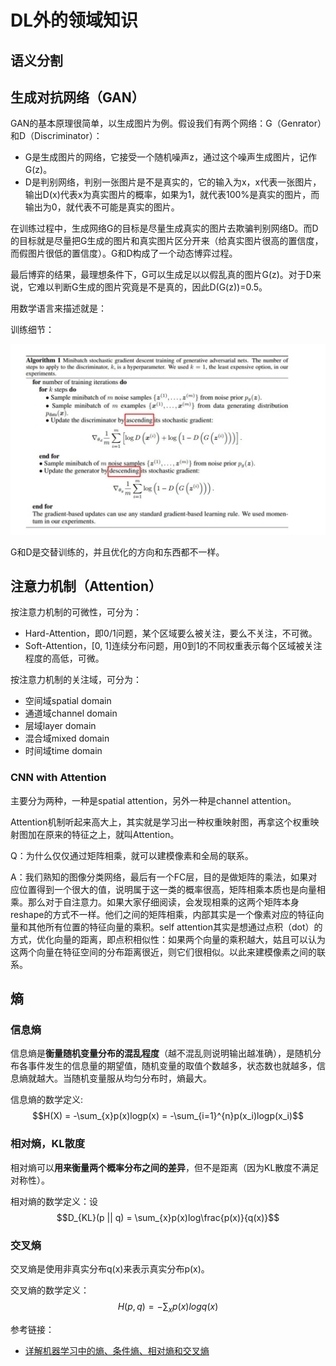 # DL外的领域知识

## 语义分割


## 生成对抗网络（GAN）

GAN的基本原理很简单，以生成图片为例。假设我们有两个网络：G（Genrator）和D（Discriminator）：
- G是生成图片的网络，它接受一个随机噪声z，通过这个噪声生成图片，记作G(z)。
- D是判别网络，判别一张图片是不是真实的，它的输入为x，x代表一张图片，输出D(x)代表x为真实图片的概率，如果为1，就代表100%是真实的图片，而输出为0，就代表不可能是真实的图片。

在训练过程中，生成网络G的目标是尽量生成真实的图片去欺骗判别网络D。而D的目标就是尽量把G生成的图片和真实图片区分开来（给真实图片很高的置信度，而假图片很低的置信度）。G和D构成了一个动态博弈过程。

最后博弈的结果，最理想条件下，G可以生成足以以假乱真的图片G(z)。对于D来说，它难以判断G生成的图片究竟是不是真的，因此D(G(z))=0.5。

用数学语言来描述就是：


训练细节：

![GAN](img/DL外领域知识_2021-11-04-10-04-09.png)

G和D是交替训练的，并且优化的方向和东西都不一样。


## 注意力机制（Attention）

按注意力机制的可微性，可分为：
- Hard-Attention，即0/1问题，某个区域要么被关注，要么不关注，不可微。
- Soft-Attention，[0, 1]连续分布问题，用0到1的不同权重表示每个区域被关注程度的高低，可微。


按注意力机制的关注域，可分为：
- 空间域spatial domain
- 通道域channel domain
- 层域layer domain
- 混合域mixed domain
- 时间域time domain

### CNN with Attention

主要分为两种，一种是spatial attention，另外一种是channel attention。


Attention机制听起来高大上，其实就是学习出一种权重映射图，再拿这个权重映射图加在原来的特征之上，就叫Attention。

Q：为什么仅仅通过矩阵相乘，就可以建模像素和全局的联系。

A：我们熟知的图像分类网络，最后有一个FC层，目的是做矩阵的乘法，如果对应位置得到一个很大的值，说明属于这一类的概率很高，矩阵相乘本质也是向量相乘。那么对于自注意力。如果大家仔细阅读，会发现相乘的这两个矩阵本身reshape的方式不一样。他们之间的矩阵相乘，内部其实是一个像素对应的特征向量和其他所有位置的特征向量的乘积。self attention其实是想通过点积（dot）的方式，优化向量的距离，即点积相似性：如果两个向量的乘积越大，姑且可以认为这两个向量在特征空间的分布距离很近，则它们很相似。以此来建模像素之间的联系。









## 熵

### 信息熵

信息熵是**衡量随机变量分布的混乱程度**（越不混乱则说明输出越准确），是随机分布各事件发生的信息量的期望值，随机变量的取值个数越多，状态数也就越多，信息熵就越大。当随机变量服从均匀分布时，熵最大。

信息熵的数学定义:
$$H(X) = -\sum_{x}p(x)logp(x) = -\sum_{i=1}^{n}p(x_i)logp(x_i)$$

### 相对熵，KL散度

相对熵可以**用来衡量两个概率分布之间的差异**，但不是距离（因为KL散度不满足对称性）。

相对熵的数学定义：设
$$D_{KL}(p || q) = \sum_{x}p(x)log\frac{p(x)}{q(x)}$$




### 交叉熵

交叉熵是使用非真实分布q(x)来表示真实分布p(x)。

交叉熵的数学定义：
$$H(p, q) = -\sum_{x}p(x)logq(x)$$






参考链接：
- [详解机器学习中的熵、条件熵、相对熵和交叉熵](https://www.cnblogs.com/kyrieng/p/8694705.html)






